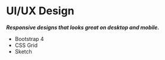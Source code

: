 # <i class="fa fa-code"></i> UI/UX Design 
_**Responsive designs that looks great on desktop and mobile.**_
- Bootstrap 4
- CSS Grid
- Sketch
